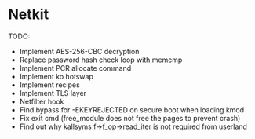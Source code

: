# Netkit

TODO:
- Implement AES-256-CBC decryption
- Replace password hash check loop with memcmp
- Implement PCR allocate command
- Implement ko hotswap
- Implement recipes
- Implement TLS layer
- Netfilter hook
- Find bypass for -EKEYREJECTED on secure boot when loading kmod
- Fix exit cmd (free_module does not free the pages to prevent crash)
- Find out why kallsyms f->f_op->read_iter is not required from userland

